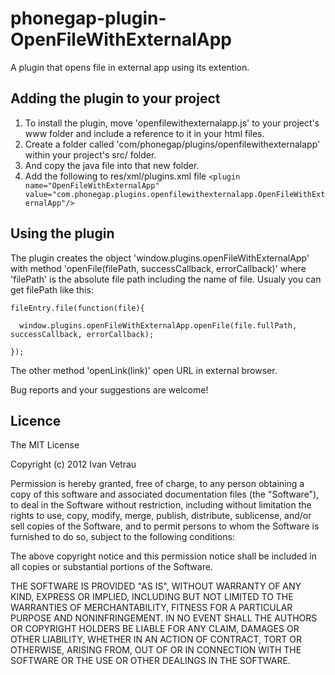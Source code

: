 phonegap-plugin-OpenFileWithExternalApp
=======================================

A plugin that opens file in external app using its extention.

## Adding the plugin to your project ##

1. To install the plugin, move 'openfilewithexternalapp.js' to your project's www folder and include a reference to it in your html files. 
2. Create a folder called 'com/phonegap/plugins/openfilewithexternalapp' within your project's src/ folder.
3. And copy the java file into that new folder.
4. Add the following to res/xml/plugins.xml file `<plugin name="OpenFileWithExternalApp" value="com.phonegap.plugins.openfilewithexternalapp.OpenFileWithExternalApp"/>`

## Using the plugin ##

The plugin creates the object 'window.plugins.openFileWithExternalApp' with method 'openFile(filePath, successCallback, errorCallback)' where 'filePath' is the absolute file path including the name of file. Usualy you can get filePath like this:
    
    fileEntry.file(function(file){
    
      window.plugins.openFileWithExternalApp.openFile(file.fullPath, successCallback, errorCallback);
    
    });


The other method 'openLink(link)' open URL in external browser.

Bug reports and your suggestions are welcome!

## Licence ##

The MIT License

Copyright (c) 2012 Ivan Vetrau

Permission is hereby granted, free of charge, to any person obtaining a copy of this software and associated documentation files (the "Software"), to deal in the Software without restriction, including without limitation the rights to use, copy, modify, merge, publish, distribute, sublicense, and/or sell copies of the Software, and to permit persons to whom the Software is furnished to do so, subject to the following conditions:

The above copyright notice and this permission notice shall be included in all copies or substantial portions of the Software.

THE SOFTWARE IS PROVIDED "AS IS", WITHOUT WARRANTY OF ANY KIND, EXPRESS OR IMPLIED, INCLUDING BUT NOT LIMITED TO THE WARRANTIES OF MERCHANTABILITY, FITNESS FOR A PARTICULAR PURPOSE AND NONINFRINGEMENT. IN NO EVENT SHALL THE AUTHORS OR COPYRIGHT HOLDERS BE LIABLE FOR ANY CLAIM, DAMAGES OR OTHER LIABILITY, WHETHER IN AN ACTION OF CONTRACT, TORT OR OTHERWISE, ARISING FROM, OUT OF OR IN CONNECTION WITH THE SOFTWARE OR THE USE OR OTHER DEALINGS IN THE SOFTWARE.

